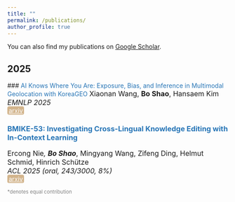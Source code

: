 ```yaml
---
title: ""
permalink: /publications/
author_profile: true
---
```


<style type="text/css" rel="stylesheet">
.btn--paper {
color: white;
background-color: lightseagreen;
padding: 1px 3px;
text-align: center;
border-radius: 4px;
a { TEXT-DECORATION:none }
}
.btn--arxiv {
color: white;
background-color: tan;
padding: 1px 3px;
text-align: center;
border-radius: 4px;
a { TEXT-DECORATION:none }
}
.btn--code {
color: white;
background-color: DARKORANGE;
padding: 1px 3px;
text-align: center;
border-radius: 4px;
a { TEXT-DECORATION:none }
}
</style>

<p>You can also find my publications on <a href="https://scholar.google.com/citations?hl=en&user=2cHvrTgAAAAJ" target="_blank">Google Scholar</a>.</p>

<h2 id='224'>2025</h2>
### <span style="color:rgb(39, 117, 182)">AI Knows Where You Are: Exposure, Bias, and Inference in Multimodal Geolocation with KoreaGEO</span>
<font size="3">Xiaonan Wang, <b>Bo Shao</b>, Hansaem Kim
<br><i>EMNLP 2025</i></font><br>
<a href="https://openreview.net/forum?id=8pohiyUemj" class="btn--arxiv" target="_blank">arxiv</a>


### <span style="color:rgb(39, 117, 182)">BMIKE-53: Investigating Cross-Lingual Knowledge Editing with In-Context Learning</span>
<font size="3">Ercong Nie<sup>*</sup>, <b>Bo Shao<sup>*</sup></b>, Mingyang Wang, Zifeng Ding, Helmut Schmid, Hinrich Schütze
<br><i>ACL 2025 (oral, 243/3000, 8%)</i></font><br>
<a href="https://arxiv.org/abs/2406.17764v2" class="btn--arxiv" target="_blank">arxiv</a>

<span style="color:gray; font-size: 0.8em;">*denotes equal contribution</span><br>
<!-- <a href="" class="btn--arxiv" target="_blank">arxiv</a> -->
<!-- <a href="" class="btn--code" target="_blank">code</a> -->

